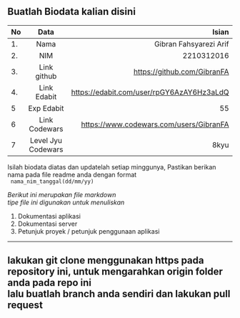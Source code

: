 **Buatlah Biodata kalian disini** <br />
----------------------------------------
|No | Data  | Isian|
|---|:-------:|------:|
|1. |Nama     | Gibran Fahsyarezi Arif |
|2.| NIM        | 2210312016 |
|3. |Link github | https://github.com/GibranFA |
|4.| Link Edabit | https://edabit.com/user/rpGY6AzAY6Hz3aLdQ |
|5|Exp Edabit   | 55 |
|6| Link Codewars| https://www.codewars.com/users/GibranFA |
|7| Level Jyu Codewars| 8kyu |

Isilah biodata diatas dan updatelah setiap minggunya,
Pastikan berikan nama pada file readme anda dengan format <br/>
`
nama_nim_tanggal(dd/mm/yy)` 

*Berikut ini merupakan file markdown <br/> tipe file ini digunakan untuk menuliskan*
1. Dokumentasi aplikasi
2. Dokumentasi server
3. Petunjuk proyek / petunjuk penggunaan aplikasi
----
**lakukan git clone menggunakan https pada repository ini, untuk mengarahkan origin folder anda pada repo ini<br/> lalu buatlah branch anda sendiri dan lakukan pull request**
----
